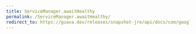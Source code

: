 ```yaml
---
title: ServiceManager.awaitHealthy
permalink: /ServiceManager.awaitHealthy/
redirect_to: https://guava.dev/releases/snapshot-jre/api/docs/com/google/common/util/concurrent/ServiceManager.html#awaitHealthy--
---
```

